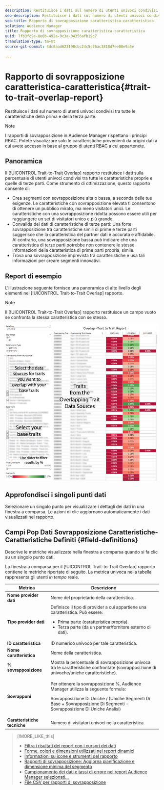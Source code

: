 ```yaml
---
description: Restituisce i dati sul numero di utenti univoci condivisi tra tutte le caratteristiche della prima e della terza parte.
seo-description: Restituisce i dati sul numero di utenti univoci condivisi tra tutte le caratteristiche della prima e della terza parte.
seo-title: Rapporto di sovrapposizione caratteristica-caratteristica
solution: Audience Manager
title: Rapporto di sovrapposizione caratteristica-caratteristica
uuid: 7fb3fc9e-0e0b-492a-9c3a-04356afb19c7
translation-type: tm+mt
source-git-commit: 4dc8aad623198cbc24c5c76ac3818d7ee00e9a5e

---
```



# Rapporto di sovrapposizione caratteristica-caratteristica{#trait-to-trait-overlap-report}

Restituisce i dati sul numero di utenti univoci condivisi tra tutte le caratteristiche della prima e della terza parte.

>[!NOTE]
>
>I rapporti di sovrapposizione in Audience Manager rispettano i principi RBAC. Potete visualizzare solo le caratteristiche provenienti da origini dati a cui avete accesso in base al gruppo [di utenti](/help/using/features/administration/administration-overview.md) RBAC a cui appartenete.

<!-- 

c_overlap_reports.xml

 -->

## Panoramica

Il [!UICONTROL Trait-to-Trait Overlap] rapporto restituisce i dati sulla percentuale di utenti univoci condivisi tra tutte le caratteristiche proprie e quelle di terze parti. Come strumento di ottimizzazione, questo rapporto consente di:

* Crea segmenti con sovrapposizione alta o bassa, a seconda delle tue esigenze. Le caratteristiche con sovrapposizione elevata ti consentono di ottenere un pubblico mirato, ma meno visitatori unici. Le caratteristiche con una sovrapposizione ridotta possono essere utili per raggiungere un set di visitatori unico e più grande.
* Convalida dei dati di caratteristiche di terze parti: Una forte sovrapposizione tra caratteristiche simili di prime e terze parti suggerisce che la caratteristica del partner dati è accurata e affidabile. Al contrario, una sovrapposizione bassa può indicare che una caratteristica di terze parti potrebbe non contenere le stesse informazioni della caratteristica di prime parti propria, simile.
* Trova una sovrapposizione imprevista tra caratteristiche e usa tali informazioni per creare segmenti innovativi.

## Report di esempio

L'illustrazione seguente fornisce una panoramica di alto livello degli elementi nel [!UICONTROL Trait-to-Trait Overlap] rapporto.

>[!NOTE]
>
>Il [!UICONTROL Trait-to-Trait Overlap] rapporto restituisce un campo vuoto se confronta la stessa caratteristica con se stesso.

![](assets/trait-to-trait-overlap.png)

## Approfondisci i singoli punti dati

Selezionare un singolo punto per visualizzare i dettagli dei dati in una finestra a comparsa. Le azioni di clic aggiornano automaticamente i dati visualizzati nel rapporto.

## Campi Pop Dati Sovrapposizione Caratteristiche-Caratteristiche Definiti {#field-definitions}

Descrive le metriche visualizzate nella finestra a comparsa quando si fa clic su un singolo punto dati.

<!-- 

r_t2t_data_pop.xml

 -->

La finestra a comparsa per il [!UICONTROL Trait-to-Trait Overlap] rapporto contiene le metriche riportate di seguito. La metrica univoca nella tabella rappresenta gli utenti *in tempo* reale.

<table id="table_A2A0CFC47C1A404994B82E6630E711A2"> 
 <thead> 
  <tr> 
   <th colname="col1" class="entry"> Metrica </th> 
   <th colname="col2" class="entry"> Descrizione </th> 
  </tr>
 </thead>
 <tbody> 
  <tr> 
   <td colname="col1"><b><span class="wintitle"> Nome provider dati</span></b> </td> 
   <td colname="col2"> Nome del proprietario della caratteristica. </td> 
  </tr> 
  <tr> 
   <td colname="col1"><b><span class="wintitle"> Tipo provider dati</span></b> </td> 
   <td colname="col2">Definisce il tipo di provider a cui appartiene una caratteristica. Può essere: 
    <ul id="ul_0477C04A33FD4F5D998B98984E6554D3"> 
     <li id="li_50FCA48EDB5843AB8FB6C34ED2C0067D">Prima parte (caratteristica propria). </li> 
     <li id="li_4F6148EDAEFE43FA8D505944E9FE3855">Terza parte (da un partner/fornitore esterno di dati). </li> 
    </ul> </td> 
  </tr> 
  <tr> 
   <td colname="col1"><b><span class="wintitle"> ID caratteristica</span></b> </td> 
   <td colname="col2"> ID numerico univoco per tale caratteristica. </td> 
  </tr> 
  <tr> 
   <td colname="col1"><b><span class="wintitle"> Nome caratteristica</span></b> </td> 
   <td colname="col2"> Nome della caratteristica. </td> 
  </tr> 
  <tr> 
   <td colname="col1"><b><span class="wintitle"> % sovrapposizione</span></b> </td> 
   <td colname="col2"> Mostra la percentuale di sovrapposizione univoca tra le caratteristiche confrontate (sovrapposizione di univoche/uniche caratteristiche). </td> 
  </tr> 
  <tr> 
   <td colname="col1"><b><span class="wintitle"> Sovrapponi</span></b> </td> 
   <td colname="col2"> <p>Per ottenere la sovrapposizione %, Audience Manager utilizza la seguente formula:</p> <p>Sovrapposizione Di Uniche / (Uniche Segmenti Di Base + Sovrapposizione Di Segmenti - Sovrapposizione Di Uniche Analisi)</p> </td> 
  </tr> 
  <tr> 
   <td colname="col1"><b><span class="wintitle"> Caratteristiche tecniche</span></b> </td> 
   <td colname="col2"> Numero di visitatori univoci nella caratteristica. </td> 
  </tr> 
 </tbody> 
</table>

>[!MORE_LIKE_this]
>
>* [Filtra i risultati dei report con i cursori dei dati](../../reporting/dynamic-reports/data-sliders.md)
>* [Forme, colori e dimensioni utilizzati nei report dinamici](../../reporting/dynamic-reports/interactive-report-technology.md#shapes-colors-sizes)
>* [Informazioni su icone e strumenti del rapporto](../../reporting/dynamic-reports/interactive-report-technology.md#icons-tools-explained)
>* [Rapporti di sovrapposizione: Aggiorna pianificazione e dimensione minima del segmento](../../reporting/dynamic-reports/overlap-minimum-segment-size.md)
>* [Campionamento dei dati e tassi di errore nei report Audience Manager selezionati...](../../reporting/report-sampling.md)
>* [File CSV per rapporti di sovrapposizione](../../reporting/dynamic-reports/overlap-csv-files.md)
